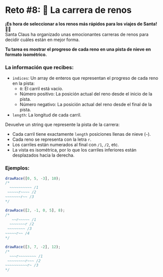 # Reto #8: 🦌 La carrera de renos

**¡Es hora de seleccionar a los renos más rápidos para los viajes de Santa!** 🦌🎄  
Santa Claus ha organizado unas emocionantes carreras de renos para decidir cuáles están en mejor forma.

**Tu tarea es mostrar el progreso de cada reno en una pista de nieve en formato isométrico.**

### La información que recibes:

- `indices`: Un array de enteros que representan el progreso de cada reno en la pista:
  - `0`: El carril está vacío.
  - Número positivo: La posición actual del reno desde el inicio de la pista.
  - Número negativo: La posición actual del reno desde el final de la pista.
- `length`: La longitud de cada carril.

Devuelve un string que represente la pista de la carrera:

- Cada carril tiene exactamente `length` posiciones llenas de nieve (`~`).
- Cada reno se representa con la letra `r`.
- Los carriles están numerados al final con `/1`, `/2`, etc.
- La vista es isométrica, por lo que los carriles inferiores están desplazados hacia la derecha.

### Ejemplos:

```javascript
drawRace([0, 5, -3], 10);
/*
  ~~~~~~~~~~ /1
 ~~~~~r~~~~ /2
~~~~~~~r~~ /3
*/

drawRace([2, -1, 0, 5], 8);
/*
   ~~r~~~~~ /1
  ~~~~~~~r /2
 ~~~~~~~~ /3
~~~~~r~~ /4
*/

drawRace([3, 7, -2], 12);
/*
  ~~~r~~~~~~~~ /1
 ~~~~~~~~r~~~ /2
~~~~~~~~~~r~ /3
*/
```
